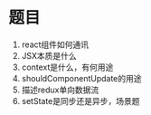 # 题目
1. react组件如何通讯
2. JSX本质是什么
3. context是什么，有何用途
4. shouldComponentUpdate的用途
5. 描述redux单向数据流
6. setState是同步还是异步，场景题